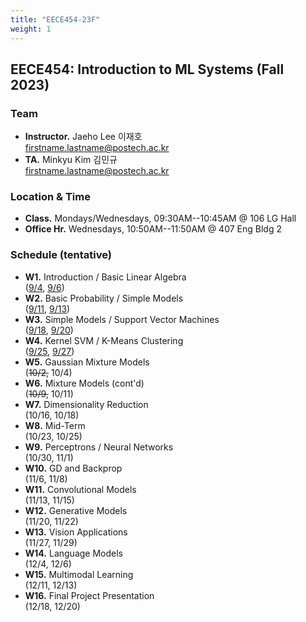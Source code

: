 ```yaml
---
title: "EECE454-23F"
weight: 1
---
```


## **EECE454: Introduction to ML Systems (Fall 2023)**

### **Team**
- **Instructor.** Jaeho Lee 이재호  
[firstname.lastname@postech.ac.kr](mailto:jaeho.lee@postech.ac.kr)
- **TA.** Minkyu Kim 김민규  
[firstname.lastname@postech.ac.kr](mailto:minkyu.kim@postech.ac.kr)

### **Location & Time**
- **Class.** Mondays/Wednesdays, 09:30AM--10:45AM @ 106 LG Hall
- **Office Hr.** Wednesdays, 10:50AM--11:50AM @ 407 Eng Bldg 2


### **Schedule (tentative)**
- **W1.** Introduction / Basic Linear Algebra  
([9/4](1_intro.pdf), [9/6](2_linalg.pdf))
- **W2.** Basic Probability / Simple Models  
([9/11](3_mathcontd.pdf), [9/13](4_suplearn.pdf)) 
- **W3.** Simple Models / Support Vector Machines  
([9/18](5_simplemodels.pdf), [9/20](6_svm.pdf))
- **W4.** Kernel SVM / K-Means Clustering  
([9/25](7_kernel_svm.pdf), [9/27](8_kmeans.pdf))
- **W5.** Gaussian Mixture Models  
(~~10/2,~~ 10/4)
- **W6.** Mixture Models (cont'd)  
(~~10/9,~~ 10/11)
- **W7.** Dimensionality Reduction  
(10/16, 10/18)
- **W8.** Mid-Term  
(10/23, 10/25)
- **W9.** Perceptrons / Neural Networks  
(10/30, 11/1)
- **W10.** GD and Backprop   
(11/6, 11/8)
- **W11.** Convolutional Models  
(11/13, 11/15)
- **W12.** Generative Models  
(11/20, 11/22)
- **W13.** Vision Applications  
(11/27, 11/29)
- **W14.** Language Models  
(12/4, 12/6)
- **W15.** Multimodal Learning  
(12/11, 12/13)
- **W16.** Final Project Presentation  
(12/18, 12/20)